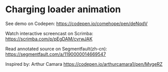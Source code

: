 # Charging loader animation

See demo on Codepen: https://codepen.io/comehope/pen/deNqdV

Watch interactive screencast on Scrimba: https://scrimba.com/p/pEgDAM/cvrwJAK

Read annotated source on Segmentfault(zh-cn): https://segmentfault.com/a/1190000014669547

Inspired by: Arthur Camara https://codepen.io/arthurcamara1/pen/MvgeRZ
